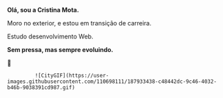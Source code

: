 <p><strong>Olá, sou a Cristina Mota.</strong><p/>
<p>Moro no exterior, e estou em transição de carreira.</p>
<p>Estudo desenvolvimento Web.</p>
<p><strong>Sem pressa, mas sempre evoluindo.</strong></p> 🎯

             ![CityGIF](https://user-images.githubusercontent.com/110698111/187933438-c48442dc-9c46-4032-b46b-9038391cd987.gif)




          
          

